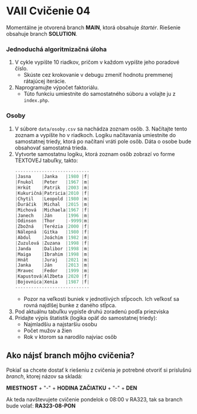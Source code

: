 # VAII Cvičenie 04
Momentálne je otvorená branch __MAIN__, ktorá obsahuje _štartér_. Riešenie obsahuje branch  __SOLUTION__.

### Jednoduchá algoritmizačná úloha
1. V cykle vypíšte 10 riadkov, pričom v každom vypíšte jeho poradové číslo.
   * Skúste cez krokovanie v debugu zmeniť hodnotu premmenej rátajúcej iterácie.
2. Naprogramujte výpočet faktoriálu.
   * Túto funkciu umiestnite do samostatného súboru a volajte ju z `index.php`.

### Osoby

1. V súbore `data/osoby.csv` sa nachádza zoznam osôb.
   3. Načítajte tento zoznam a vypíšte ho v riadkoch. Logiku načítavania umiestnite do samostatnej triedy, ktorá po načítaní vráti pole osôb. Dáta o osobe bude obsahovať samostatná trieda.
4. Vytvorte samostatnu logiku, ktorá zoznam osôb zobrazí vo forme TEXTOVEJ tabuľky, takto:
      ```php
      ----------------------------
      |Jasna    |Janka   |1980 |f|
      |Fnukol   |Peter   |1967 |m|
      |Hrkút    |Patrik  |2003 |m|
      |Kukuričná|Patricia|2010 |f|
      |Chytil   |Leopold |1980 |m|
      |Ďuráčik  |Michal  |2015 |m|
      |Michová  |Michaela|1967 |f|
      |Janech   |Ján     |1996 |m|
      |Odinson  |Thor    |-9999|m|
      |Zbožná   |Terézia |2000 |f|
      |Nálepná  |Gitka   |1980 |f|
      |Abdul    |Joáchim |1982 |m|
      |Zuzulová |Zuzana  |1998 |f|
      |Janda    |Dalibor |1998 |m|
      |Maiga    |Ibrahim |1998 |m|
      |Hnát     |Juraj   |2021 |m|
      |Janka    |Ján     |2013 |m|
      |Mravec   |Fedor   |1999 |m|
      |Kapustová|Alžbeta |2020 |f|
      |Bojovnica|Xenia   |1987 |f|
      ----------------------------
      ```
   * Pozor na veľkosti buniek v jednotlivých stĺpcoch. Ich veľkosť sa rovná najdlšej bunke z daného stĺpca.
5. Pod aktuálnu tabuľku vypísťe druhú zoradenú podľa priezviska
8. Pridajte výpis štatistík (logika opäť do samostatnej triedy):
   * Najmladšiu a najstaršiu osobu
   * Počet mužov a žien 
   * Rok v ktorom sa narodilo najviac osôb



## Ako nájsť branch môjho cvičenia?
Pokiaľ sa chcete dostať k riešeniu z cvičenia je potrebné otvoriť si príslušnú _branch_, ktorej názov sa skladá:

__MIESTNOST__ + "-" + __HODINA ZAČIATKU__ + "-" + __DEN__

Ak teda navštevujete cvičenie pondelok o 08:00 v RA323, tak sa branch bude volať: __RA323-08-PON__